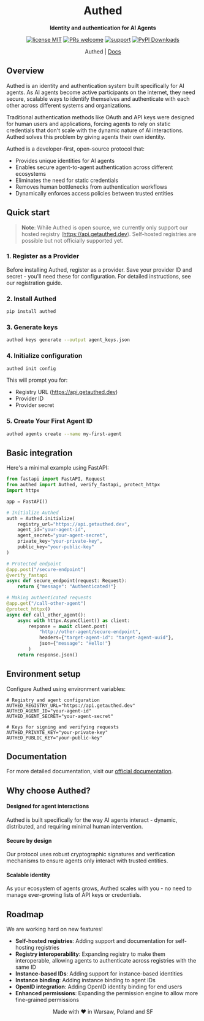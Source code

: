 <div align="center">

# Authed

**Identity and authentication for AI Agents**

[![license MIT](https://img.shields.io/badge/license-MIT-blue.svg)](https://opensource.org/licenses/MIT)
[![PRs welcome](https://img.shields.io/badge/PRs-welcome-brightgreen.svg)](https://github.com/authed-dev/authed/pulls)
[![support](https://img.shields.io/badge/support-contact%20author-purple.svg)](https://github.com/authed-dev/authed/issues)
[![PyPI Downloads](https://img.shields.io/pypi/dm/authed)](https://pypi.org/project/authed/)

Authed | [Docs](https://docs.getauthed.dev)
</div>

## Overview

Authed is an identity and authentication system built specifically for AI agents. As AI agents become active participants on the internet, they need secure, scalable ways to identify themselves and authenticate with each other across different systems and organizations.

Traditional authentication methods like OAuth and API keys were designed for human users and applications, forcing agents to rely on static credentials that don't scale with the dynamic nature of AI interactions. Authed solves this problem by giving agents their own identity.

Authed is a developer-first, open-source protocol that:

- Provides unique identities for AI agents
- Enables secure agent-to-agent authentication across different ecosystems
- Eliminates the need for static credentials
- Removes human bottlenecks from authentication workflows
- Dynamically enforces access policies between trusted entities

## Quick start

> **Note**: While Authed is open source, we currently only support our hosted registry (https://api.getauthed.dev). Self-hosted registries are possible but not officially supported yet.

### 1. Register as a Provider

Before installing Authed, register as a provider. Save your provider ID and secret - you'll need these for configuration. For detailed instructions, see our registration guide.

### 2. Install Authed

```bash
pip install authed
```

### 3. Generate keys

```bash
authed keys generate --output agent_keys.json
```

### 4. Initialize configuration

```bash
authed init config
```

This will prompt you for:
- Registry URL (https://api.getauthed.dev)
- Provider ID
- Provider secret

### 5. Create Your First Agent ID

```bash
authed agents create --name my-first-agent
```

## Basic integration

Here's a minimal example using FastAPI:

```python
from fastapi import FastAPI, Request
from authed import Authed, verify_fastapi, protect_httpx
import httpx

app = FastAPI()

# Initialize Authed
auth = Authed.initialize(
    registry_url="https://api.getauthed.dev",
    agent_id="your-agent-id",
    agent_secret="your-agent-secret",
    private_key="your-private-key",
    public_key="your-public-key"
)

# Protected endpoint
@app.post("/secure-endpoint")
@verify_fastapi
async def secure_endpoint(request: Request):
    return {"message": "Authenticated!"}

# Making authenticated requests
@app.get("/call-other-agent")
@protect_httpx()
async def call_other_agent():
    async with httpx.AsyncClient() as client:
        response = await client.post(
            "http://other-agent/secure-endpoint",
            headers={"target-agent-id": "target-agent-uuid"},
            json={"message": "Hello!"}
        )
    return response.json()
```

## Environment setup

Configure Authed using environment variables:

```
# Registry and agent configuration
AUTHED_REGISTRY_URL="https://api.getauthed.dev"
AUTHED_AGENT_ID="your-agent-id"
AUTHED_AGENT_SECRET="your-agent-secret"

# Keys for signing and verifying requests
AUTHED_PRIVATE_KEY="your-private-key"
AUTHED_PUBLIC_KEY="your-public-key"
```

## Documentation
For more detailed documentation, visit our [official documentation](https://docs.getauthed.dev).

## Why choose Authed?

#### Designed for agent interactions

Authed is built specifically for the way AI agents interact - dynamic, distributed, and requiring minimal human intervention.

#### Secure by design

Our protocol uses robust cryptographic signatures and verification mechanisms to ensure agents only interact with trusted entities.

#### Scalable identity

As your ecosystem of agents grows, Authed scales with you - no need to manage ever-growing lists of API keys or credentials.


## Roadmap

We are working hard on new features!

- **Self-hosted registries**: Adding support and documentation for self-hosting registries
- **Registry interoperability**: Expanding registry to make them interoperable, allowing agents to authenticate across registries with the same ID
- **Instance-based IDs**: Adding support for instance-based identities
- **Instance binding**: Adding instance binding to agent IDs
- **OpenID integration**: Adding OpenID identity binding for end users
- **Enhanced permissions**: Expanding the permission engine to allow more fine-grained permissions


<div align="center">
Made with ❤️ in Warsaw, Poland and SF
</div>